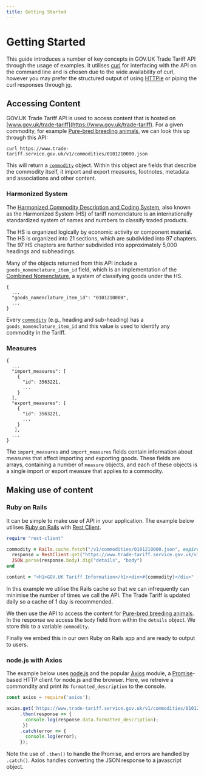 ```yaml
---
title: Getting Started
---
```


# Getting Started

This guide introduces a number of key concepts in GOV.UK Trade Tariff API through
the usage of examples. It utilises [curl](https://curl.haxx.se/) for
interfacing with the API on the command line and is chosen due to the wide
availability of curl, however you may prefer the structured output of
using [HTTPie](https://httpie.org/) or piping the curl responses
through [jq](https://stedolan.github.io/jq/).

## Accessing Content

GOV.UK Trade Tariff API is used to access content that is hosted on
[www.gov.uk/trade-tariff](https://www.gov.uk/trade-tariff).
For a given commodity, for example [Pure-bred breeding animals](https://www.trade-tariff.service.gov.uk/trade-tariff/commodities/0101210000), we can look this up through this API:

```shell
curl https://www.trade-tariff.service.gov.uk/v1/commodities/0101210000.json
```

This will return a [`commodity`][commodity] object. Within this object are
fields that describe the commodity itself, it import and export measures, footnotes, 
metadata and associations and other content.

### Harmonized System

The [Harmonized Commodity Description and Coding System][harmonized-system], also known as the Harmonized System (HS) of tariff nomenclature is an internationally standardized system of names and numbers to classify traded products.

The HS is organized logically by economic activity or component material. The HS is organized into 21 sections, which are subdivided into 97 chapters. The 97 HS chapters are further subdivided into approximately 5,000 headings and subheadings.

Many of the objects returned from this API include a `goods_nomenclature_item_id` field, which is an implementation of the [Combined Nomenclature][combined-nomenclature], a system of classifying goods under the HS.

```
{
  ...
  "goods_nomenclature_item_id": "0101210000",
  ...
}
```

Every [`commodity`][commodity] (e.g., heading and sub-heading) has a `goods_nomenclature_item_id` and this value is used to identify any commodity in the Tariff.

<!-- The "base" aspect of this field is used as it indicates the root path of this
piece of content as some pieces of content
[span multiple pages][multiple-pages]. -->

### Measures

```
{
  ...
  "import_measures": [ 
    {
      "id": 3563221,
      ...
    }
  ],
  "export_measures": [
    {
      "id": 3563221,
      ...
    }
   ],
  ...
}
```

The `import_measures` and `import_measures` fields contain information about measures that affect importing and exporting goods. These fields are arrays, containing a number of `measure` objects, and each of these objects is a single import or export measure that applies to a commodity.

## Making use of content

### Ruby on Rails

It can be simple to make use of API in your application. The example below
utilises [Ruby on Rails](http://rubyonrails.org/)
with [Rest Client](https://github.com/rest-client/rest-client).


```ruby
require "rest-client"

commodity = Rails.cache.fetch("/v1/commodities/0101210000.json", expires_in: 1.day) do
  response = RestClient.get("https://www.trade-tariff.service.gov.uk/v1/commodities/0101210000.json", { content_type: "json" })
  JSON.parse(response.body).dig("details", "body")
end

content = "<h1>GOV.UK Tariff Information</h1><div>#{commodity}</div>"
```

In this example we utilise the Rails cache so that we can infrequently can minimise the number of times we call the API. The Trade
Tariff is updated daily so a cache of 1 day is recommended.

We then use the API to access the content for [Pure-bred breeding animals](https://www.trade-tariff.service.gov.uk/trade-tariff/commodities/0101210000). In the response we access the `body` field from within the `details` object. We store this to a variable `commodity`.

Finally we embed this in our own Ruby on Rails app and are ready to output to users.

### node.js with Axios

The example below uses [node.js](https://nodejs.org/) and the popular [Axios](https://github.com/axios/axios) module, a [Promise](https://developer.mozilla.org/en-US/docs/Web/JavaScript/Guide/Using_promises)-based HTTP client for node.js and the browser. Here, we retreive a commondity and print its `formatted_description` to the console.

```javascript
const axios = require('axios');

axios.get('https://www.trade-tariff.service.gov.uk/v1/commodities/0101210000.json')
     .then(response => {
       console.log(response.data.formatted_description);
      })
     .catch(error => {
       console.log(error);
     });
```

Note the use of `.then()` to handle the Promise, and errors are handled by `.catch()`. Axios handles converting the JSON response to a javascript object.


[commodity]: /reference.html#commodity
[harmonized-system]: http://www.wcoomd.org/en/topics/nomenclature/overview/what-is-the-harmonized-system.aspx
[combined-nomenclature]: https://ec.europa.eu/taxation_customs/business/calculation-customs-duties/what-is-common-customs-tariff/combined-nomenclature_en
